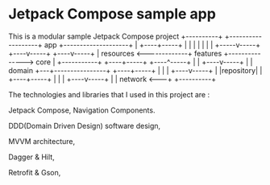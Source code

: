 # Jetpack Compose sample app
This is a modular sample Jetpack Compose project
                    +----------+
          +-------------------+   app    +--------------------+
          |                   +----+-----+                    |
          |                        |                          |
          |                        |                          |
    +-----v-----+             +----v-----+               +----v-----+
    | resources <-------------+ features +--------------->   core   |
    +-----------+             +----+-----+               +----^-----+
                                   |                          |
                              +----v-----+                    |
                              |  domain  +---+----------------+
                              +----+-----+   |
                                   |         |
                              +----v-----+   |
                              |repository|   |
                              +----+-----+   |
                                   |         |
                              +----v-----+   |
                              |  network <---+
                              +----------+


The technologies and libraries that I used in this project are :

Jetpack Compose, Navigation Components.

DDD(Domain Driven Design) software design,

MVVM architecture,

Dagger & Hilt,

Retrofit & Gson,

